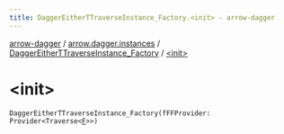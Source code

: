 ```yaml
---
title: DaggerEitherTTraverseInstance_Factory.<init> - arrow-dagger
---
```


[arrow-dagger](../../index.html) / [arrow.dagger.instances](../index.html) / [DaggerEitherTTraverseInstance_Factory](index.html) / [&lt;init&gt;](./-init-.html)

# &lt;init&gt;

`DaggerEitherTTraverseInstance_Factory(fFFProvider: Provider<Traverse<`[`F`](index.html#F)`>>)`